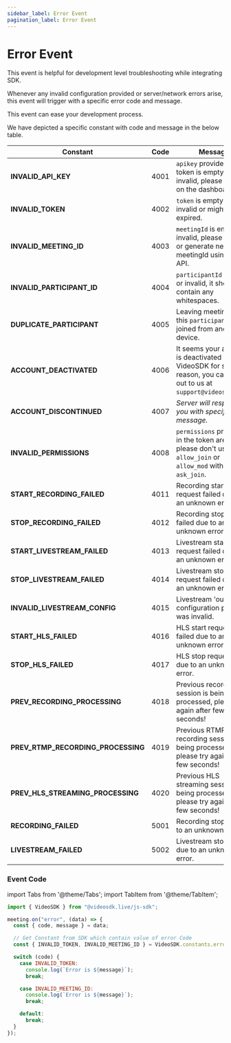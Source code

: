```yaml
---
sidebar_label: Error Event
pagination_label: Error Event
---
```


# Error Event

This event is helpful for development level troubleshooting while integrating SDK.

Whenever any invalid configuration provided or server/network errors arise, this event will trigger with a specific error code and message.

This event can ease your development process.

We have depicted a specific constant with code and message in the below table.

| Constant                           | Code | Message                                                                                                               |
| ---------------------------------- | ---- | --------------------------------------------------------------------------------------------------------------------- |
| **INVALID_API_KEY**                | 4001 | `apikey` provided in the token is empty or invalid, please verify it on the dashboard.                                |
| **INVALID_TOKEN**                  | 4002 | `token` is empty or invalid or might have expired.                                                                    |
| **INVALID_MEETING_ID**             | 4003 | `meetingId` is empty or invalid, please verify it or generate new meetingId using the API.                            |
| **INVALID_PARTICIPANT_ID**         | 4004 | `participantId` is empty or invalid, it shouldn't contain any whitespaces.                                            |
| **DUPLICATE_PARTICIPANT**          | 4005 | Leaving meeting, since this `participantId` joined from another device.                                               |
| **ACCOUNT_DEACTIVATED**            | 4006 | It seems your account is deactivated by VideoSDK for some reason, you can reach out to us at `support@videosdk.live`. |
| **ACCOUNT_DISCONTINUED**           | 4007 | _Server will respond you with specific message._                                                                      |
| **INVALID_PERMISSIONS**            | 4008 | `permissions` provided in the token are invalid, please don't use `allow_join` or `allow_mod` with `ask_join`.        |
| **START_RECORDING_FAILED**         | 4011 | Recording start request failed due to an unknown error.                                                               |
| **STOP_RECORDING_FAILED**          | 4012 | Recording stop request failed due to an unknown error.                                                                |
| **START_LIVESTREAM_FAILED**        | 4013 | Livestream start request failed due to an unknown error.                                                              |
| **STOP_LIVESTREAM_FAILED**         | 4014 | Livestream stop request failed due to an unknown error.                                                               |
| **INVALID_LIVESTREAM_CONFIG**      | 4015 | Livestream 'outputs' configuration provided was invalid.                                                              |
| **START_HLS_FAILED**               | 4016 | HLS start request failed due to an unknown error.                                                                     |
| **STOP_HLS_FAILED**                | 4017 | HLS stop request failed due to an unknown error.                                                                      |
| **PREV_RECORDING_PROCESSING**      | 4018 | Previous recording session is being processed, please try again after few seconds!                                    |
| **PREV_RTMP_RECORDING_PROCESSING** | 4019 | Previous RTMP recording session is being processed, please try again after few seconds!                               |
| **PREV_HLS_STREAMING_PROCESSING**  | 4020 | Previous HLS streaming session is being processed, please try again after few seconds!                                |
| **RECORDING_FAILED**               | 5001 | Recording stopped due to an unknown error.                                                                            |
| **LIVESTREAM_FAILED**              | 5002 | Livestream stopped due to an unknown error.                                                                           |

### Event Code

import Tabs from '@theme/Tabs';
import TabItem from '@theme/TabItem';

```js
import { VideoSDK } from "@videosdk.live/js-sdk";

meeting.on("error", (data) => {
  const { code, message } = data;

  // Get Constant from SDK which contain value of error Code
  const { INVALID_TOKEN, INVALID_MEETING_ID } = VideoSDK.constants.errors;

  switch (code) {
    case INVALID_TOKEN:
      console.log(`Error is ${message}`);
      break;

    case INVALID_MEETING_ID:
      console.log(`Error is ${message}`);
      break;

    default:
      break;
  }
});
```

